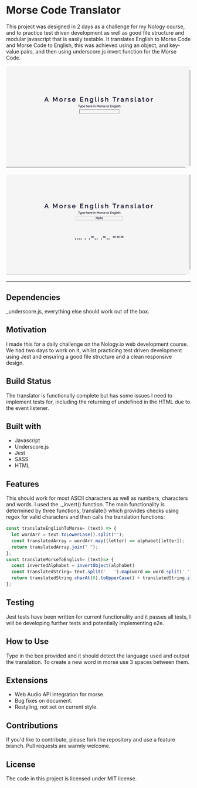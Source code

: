 # Morse Code Translator

This project was designed in 2 days as a challenge for my Nology course, and to practice test driven development as well as good file structure and modular javascript that is easily testable. It translates English to Morse Code and Morse Code to English, this was achieved using an object, and key-value pairs, and then using underscore.js invert function for the Morse Code.

![Screenshot of translator](./images/Screenshot%202021-02-25%20at%2022.38.54.png)

![Screenshot of translated text](./images/Screenshot%202021-02-25%20at%2022.41.24.png)

***

## Dependencies

_underscore.js, everything else should work out of the box.

## Motivation

I made this for a daily challenge on the Nology.io web development course.
We had two days to work on it, whilst practicing test driven development using Jest and ensuring a good file structure and a clean responsive design.

## Build Status

The translator is functionally complete but has some issues I need to implement tests for, including the returning of undefined in the HTML due to the event listener.

## Built with

- Javascript
- Underscore.js
- Jest
- SASS
- HTML

## Features

This should work for most ASCII characters as well as numbers, characters and words. I used the ._invert() function. The main functionality is determined by three functions, translate() which provides checks using regex for valid characters and then calls the translation functions:

```js
const translateEnglishToMorse= (text) => {
  let wordArr = text.toLowerCase().split("");
  const translatedArray = wordArr.map((letter) => alphabet[letter]);
  return translatedArray.join(" ");
};
const translateMorseToEnglish= (text)=> {
  const invertedAlphabet = invertObject(alphabet)
  const translatedString= text.split('   ').map(word => word.split(' ').map(letter => invertedAlphabet[letter]).join("")).join  ("  ") 
  return translatedString.charAt(0).toUpperCase() + translatedString.slice(1);
};
```

## Testing

 Jest tests have been written for current functionality and it passes all tests, I will be developing further tests and potentially implementing e2e.

## How to Use

Type in the box provided and it should detect the language used and output the translation. To create a new word in morse use 3 spaces between them.

## Extensions

- Web Audio API integration for morse.
- Bug fixes on document.
- Restyling, not set on current style.

## Contributions

If you'd like to contribute, please fork the repository and use a feature branch. Pull requests are warmly welcome.

## License

The code in this project is licensed under MIT license.
